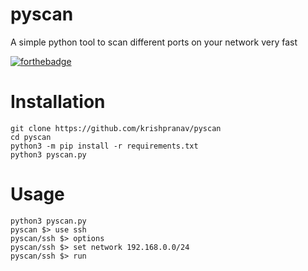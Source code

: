 # pyscan
A simple python tool to scan different ports on your network very fast

[![forthebadge](https://forthebadge.com/images/badges/made-with-python.svg)](https://forthebadge.com)

# Installation
```
git clone https://github.com/krishpranav/pyscan
cd pyscan
python3 -m pip install -r requirements.txt
python3 pyscan.py
```

# Usage
```
python3 pyscan.py
pyscan $> use ssh
pyscan/ssh $> options
pyscan/ssh $> set network 192.168.0.0/24
pyscan/ssh $> run
```
